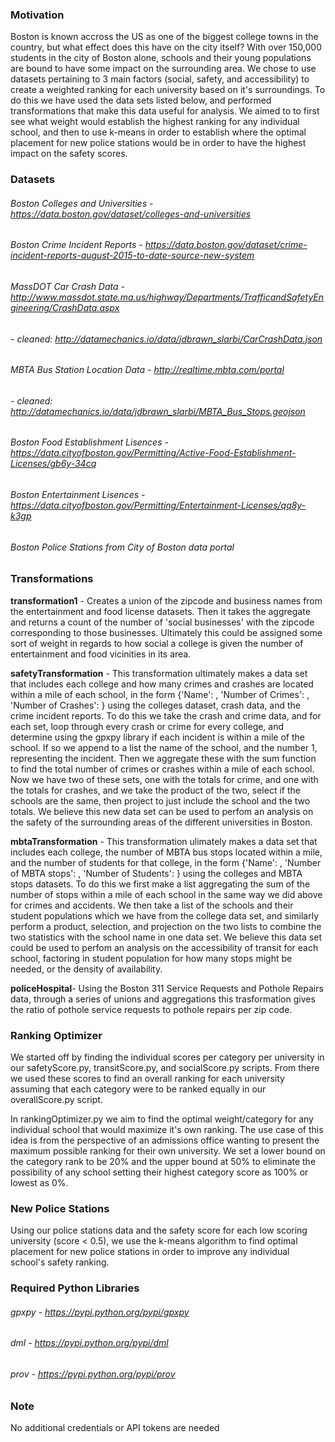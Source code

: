 ### Motivation
Boston is known accross the US as one of the biggest college towns in the country, but what effect does this have on the city itself? 
With over 150,000 students in the city of Boston alone, schools and their young populations are bound to have some impact on the 
surrounding area. We chose to use datasets pertaining to 3 main factors (social, safety, and accessibility) to create a weighted ranking for each university based on it's surroundings. To do this we have used the data sets listed below, and performed transformations that make this data useful for analysis. We aimed to to first see what weight would establish the highest ranking for any individual school, and then to use k-means in order to establish where the optimal placement for new police stations would be in order to have the highest impact on the safety scores. 


### Datasets
###### Boston Colleges and Universities - https://data.boston.gov/dataset/colleges-and-universities

###### Boston Crime Incident Reports - https://data.boston.gov/dataset/crime-incident-reports-august-2015-to-date-source-new-system

###### MassDOT Car Crash Data - http://www.massdot.state.ma.us/highway/Departments/TrafficandSafetyEngineering/CrashData.aspx
###### - cleaned: http://datamechanics.io/data/jdbrawn_slarbi/CarCrashData.json
 
###### MBTA Bus Station Location Data - http://realtime.mbta.com/portal
###### - cleaned: http://datamechanics.io/data/jdbrawn_slarbi/MBTA_Bus_Stops.geojson
 
###### Boston Food Establishment Lisences - https://data.cityofboston.gov/Permitting/Active-Food-Establishment-Licenses/gb6y-34cq

###### Boston Entertainment Lisences - https://data.cityofboston.gov/Permitting/Entertainment-Licenses/qq8y-k3gp

###### Boston Police Stations from City of Boston data portal

### Transformations
**transformation1** - Creates a union of the zipcode and business names from the entertainment and food license datasets. Then it takes the aggregate and returns a count of the number of 'social businesses' with the zipcode corresponding to those businesses. Ultimately this could be assigned some sort of weight in regards to how social a college is given the number of entertainment and food vicinities in its area.

**safetyTransformation** - This transformation ultimately makes a data set that includes each college and how many crimes and crashes are located within a mile of each school, in the form {'Name': , 'Number of Crimes': , 'Number of Crashes': } using the colleges dataset, crash data, and the crime incident reports. To do this we take the crash and crime data, and for each set, loop through every crash or crime for every college, and determine using the gpxpy library if each incident is within a mile of the school. If so we append to a list the name of the school, and the number 1, representing the incident. Then we aggregate these with the sum function to find the total number of crimes or crashes within a mile of each school. Now we have two of these sets, one with the totals for crime, and one with the totals for crashes, and we take the product of the two, select if the schools are the same, then project to just include the school and the two totals. We believe this new data set can be used to perfom an analysis on the safety of the surrounding areas of the different universities in Boston.

**mbtaTransformation** - This transformation ulimately makes a data set that includes each college, the number of MBTA bus stops located within a mile, and the number of students for that college, in the form {'Name': , 'Number of MBTA stops': , 'Number of Students': } using the colleges and MBTA stops datasets. To do this we first make a list aggregating the sum of the number of stops within a mile of each school in the same way we did above for crimes and accidents. We then take a list of the schools and their student populations which we have from the college data set, and similarly perform a product, selection, and projection on the two lists to combine the two statistics with the school name in one data set. We believe this data set could be used to perfom an analysis on the accessibility of transit for each school, factoring in student population for how many stops might be needed, or the density of availability.

**policeHospital**- Using the Boston 311 Service Requests and Pothole Repairs data, through a series of unions and aggregations this trasformation gives the ratio of pothole service requests to pothole repairs per zip code.


### Ranking Optimizer
We started off by finding the individual scores per category per university in our safetyScore.py, transitScore.py, and socialScore.py scripts. From there we used these scores to find an overall ranking for each university assuming that each category were to be ranked equally in our overallScore.py script. 

In rankingOptimizer.py we aim to find the optimal weight/category for any individual school that would maximize it's own ranking. The use case of this idea is from the perspective of an admissions office wanting to present the maximum possible ranking for their own university. We set a lower bound on the category rank to be 20% and the upper bound at 50% to eliminate the possibility of any school setting their highest category score as 100% or lowest as 0%. 


### New Police Stations
Using our police stations data and the safety score for each low scoring university (score < 0.5), we use the k-means algorithm to find optimal placement for new police stations in order to improve any individual school's safety ranking. 

### Required Python Libraries
###### gpxpy - https://pypi.python.org/pypi/gpxpy
###### dml -   https://pypi.python.org/pypi/dml
###### prov -  https://pypi.python.org/pypi/prov

### Note
No additional credentials or API tokens are needed
